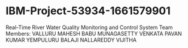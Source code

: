 # IBM-Project-53934-1661579901
Real-Time River Water Quality Monitoring and Control System
Team Members:
VALLURU MAHESH BABU
MUNAGASETTY VENKATA PAVAN KUMAR
YEMPULURU BALAJI
NALLAREDDY VIJITHA
